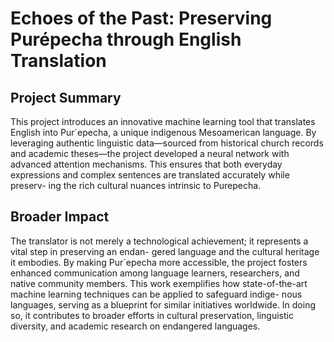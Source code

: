 # Echoes of the Past: Preserving Purépecha through English Translation

## Project Summary

This project introduces an innovative machine learning tool that translates English into Pur´epecha, a unique
indigenous Mesoamerican language. By leveraging authentic linguistic data—sourced from historical church
records and academic theses—the project developed a neural network with advanced attention mechanisms.
This ensures that both everyday expressions and complex sentences are translated accurately while preserv-
ing the rich cultural nuances intrinsic to Purepecha.

## Broader Impact

The translator is not merely a technological achievement; it represents a vital step in preserving an endan-
gered language and the cultural heritage it embodies. By making Pur´epecha more accessible, the project
fosters enhanced communication among language learners, researchers, and native community members.
This work exemplifies how state-of-the-art machine learning techniques can be applied to safeguard indige-
nous languages, serving as a blueprint for similar initiatives worldwide. In doing so, it contributes to broader
efforts in cultural preservation, linguistic diversity, and academic research on endangered languages.
